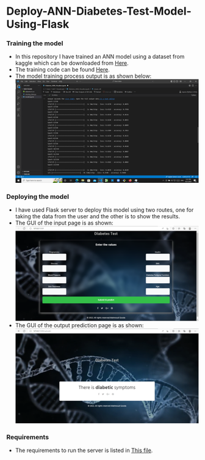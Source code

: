 # Deploy-ANN-Diabetes-Test-Model-Using-Flask
### Training the model
- In this repository I have trained an ANN model using a dataset from kaggle which can be downloaded from [Here](https://www.kaggle.com/datasets/mathchi/diabetes-data-set).
- The training code can be found [Here](https://github.com/Gooda97/Create-ANN-Diabetes-Test-Model-And-Deploy-Using-Flask/blob/main/Training).
- The model training process output is as shown below:
[![](https://github.com/Gooda97/Create-ANN-Diabetes-Test-Model-And-Deploy-Using-Flask/blob/main/Docs/1.png)](https://github.com/Gooda97/Create-ANN-Diabetes-Test-Model-And-Deploy-Using-Flask/blob/main/Docs/1.png)

### Deploying the model 
- I have used Flask server to deploy this model using two routes, one for taking the data from the user and the other is to show the results.
- The GUI of the input page is as shown:
[![](https://github.com/Gooda97/Create-ANN-Diabetes-Test-Model-And-Deploy-Using-Flask/blob/main/Docs/2.png)](https://github.com/Gooda97/Create-ANN-Diabetes-Test-Model-And-Deploy-Using-Flask/blob/main/Docs/2.png)
- The GUI of the output prediction page is as shown:
[![](https://github.com/Gooda97/Create-ANN-Diabetes-Test-Model-And-Deploy-Using-Flask/blob/main/Docs/3.png)](https://github.com/Gooda97/Create-ANN-Diabetes-Test-Model-And-Deploy-Using-Flask/blob/main/Docs/3.png)
### Requirements
- The requirements to run the server is listed in [This file](https://github.com/Gooda97/Create-ANN-Diabetes-Test-Model-And-Deploy-Using-Flask/blob/main/requirements.txt).


